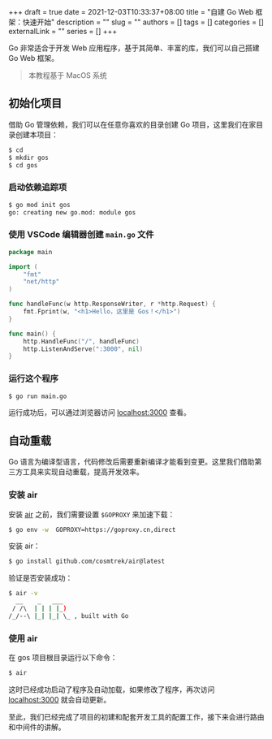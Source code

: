 +++ 
draft = true
date = 2021-12-03T10:33:37+08:00
title = "自建 Go Web 框架：快速开始"
description = ""
slug = ""
authors = []
tags = []
categories = []
externalLink = ""
series = []
+++

Go 非常适合于开发 Web 应用程序，基于其简单、丰富的库，我们可以自己搭建 Go Web 框架。

> 本教程基于 MacOS 系统

## 初始化项目

借助 Go 管理依赖，我们可以在任意你喜欢的目录创建 Go 项目，这里我们在家目录创建本项目：

```bash
$ cd
$ mkdir gos
$ cd gos
```

### 启动依赖追踪项

```bash
$ go mod init gos
go: creating new go.mod: module gos
```

### 使用 VSCode 编辑器创建 `main.go` 文件

```go
package main

import (
	"fmt"
	"net/http"
)

func handleFunc(w http.ResponseWriter, r *http.Request) {
	fmt.Fprint(w, "<h1>Hello，这里是 Gos！</h1>")
}

func main() {
	http.HandleFunc("/", handleFunc)
	http.ListenAndServe(":3000", nil)
}
```

### 运行这个程序

```bash
$ go run main.go
```

运行成功后，可以通过浏览器访问 [localhost:3000](http://localhost:3000) 查看。

## 自动重载

Go 语言为编译型语言，代码修改后需要重新编译才能看到变更。这里我们借助第三方工具来实现自动重载，提高开发效率。

### 安装 air

安装 [air](https://github.com/cosmtrek/air) 之前，我们需要设置 `$GOPROXY` 来加速下载：

```bash
$ go env -w  GOPROXY=https://goproxy.cn,direct
```

安装 air：

```bash
$ go install github.com/cosmtrek/air@latest
```

验证是否安装成功：

```bash
$ air -v
  __    _   ___  
 / /\  | | | |_) 
/_/--\ |_| |_| \_ , built with Go 

```

### 使用 air

在 gos 项目根目录运行以下命令：

```bash
$ air
```

这时已经成功启动了程序及自动加载，如果修改了程序，再次访问 [localhost:3000](http://localhost:3000) 就会自动更新。

至此，我们已经完成了项目的初建和配套开发工具的配置工作，接下来会进行路由和中间件的讲解。